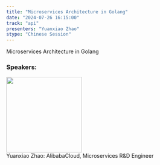 ```yaml
---
title: "Microservices Architecture in Golang"
date: "2024-07-26 16:15:00" 
track: "api"
presenters: "Yuanxiao Zhao"
stype: "Chinese Session"
---
```

Microservices Architecture in Golang

 ### Speakers: 
 <img src="https://sessionize.com/image/be2e-400o400o1-3WjWxTA9LVBpfDbA7DpTth.jpg" width="200" /><br>Yuanxiao Zhao: AlibabaCloud, Microservices R&D Engineer
 <br><br>